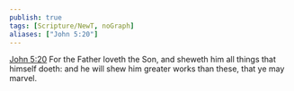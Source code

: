 ```yaml
---
publish: true
tags: [Scripture/NewT, noGraph]
aliases: ["John 5:20"]
---
```

[John 5:20](https://churchofjesuschrist.org/study/scriptures/nt/john/5?lang=eng&id=p20#p20) For the Father loveth the Son, and sheweth him all things that himself doeth: and he will shew him greater works than these, that ye may marvel.

